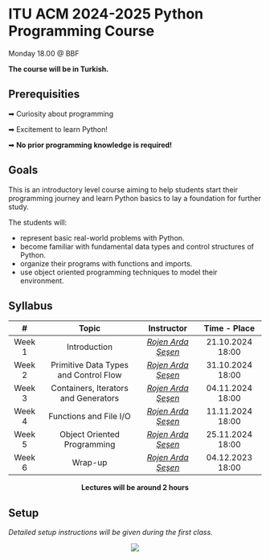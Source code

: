 # ITU ACM 2024-2025 Python Programming Course

Monday 18.00 @ BBF

**The course will be in Turkish.**

## Prerequisities

➡ Curiosity about programming

➡ Excitement to learn Python!

➡ **No prior programming knowledge is required!**

## Goals

This is an introductory level course aiming to help students start their programming journey and learn Python basics to lay a foundation for further study.

The students will:
- represent basic real-world problems with Python.
- become familiar with fundamental data types and control structures of Python.
- organize their programs with functions and imports.
- use object oriented programming techniques to model their environment.

## Syllabus

|     #           | Topic                          | Instructor                        | Time - Place
| :----------------: | :-------------------------------: | :-----------------------------: | :-----------------------------: |
| Week 1 | Introduction | [*Rojen Arda Şeşen*](https://github.com/rojenarda)| 21.10.2024 18:00|
| Week 2 | Primitive Data Types and Control Flow | [*Rojen Arda Şeşen*](https://github.com/rojenarda)| 31.10.2024 18:00|
| Week 3 | Containers, Iterators and Generators | [*Rojen Arda Şeşen*](https://github.com/rojenarda)|  04.11.2024 18:00|
| Week 4 | Functions and File I/O | [*Rojen Arda Şeşen*](https://github.com/rojenarda)|  11.11.2024 18:00|
| Week 5 | Object Oriented Programming | [*Rojen Arda Şeşen*](https://github.com/rojenarda)|  25.11.2024 18:00|
| Week 6 | Wrap-up | [*Rojen Arda Şeşen*](https://github.com/rojenarda)|  04.12.2023 18:00|

<p align="center"><b>Lectures will be around 2 hours</b></p>


## Setup

*Detailed setup instructions will be given during the first class.*

<p align="center">
  <a href="//ituacm.com" target="_blank">
    <img src="https://ituacm.com/wp-content/uploads/2017/08/itu-logo.png">
  </a>
</p>

